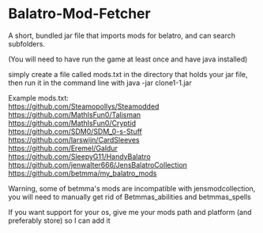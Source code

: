 # Balatro-Mod-Fetcher
A short, bundled jar file that imports mods for belatro, and can search subfolders.

(You will need to have run the game at least once and have java installed)

simply create a file called mods.txt in the directory that holds your jar file, then run it in the command line with java -jar clone1-1.jar

Example mods.txt: <br>
https://github.com/Steamopollys/Steamodded <br>
https://github.com/MathIsFun0/Talisman <br>
https://github.com/MathIsFun0/Cryptid <br>
https://github.com/SDM0/SDM_0-s-Stuff <br>
https://github.com/larswijn/CardSleeves <br>
https://github.com/Eremel/Galdur <br>
https://github.com/SleepyG11/HandyBalatro <br>
https://github.com/jenwalter666/JensBalatroCollection <br>
https://github.com/betmma/my_balatro_mods

Warning, some of betmma's mods are incompatible with jensmodcollection, you will need to manually get rid of Betmmas_abilities and betmmas_spells

If you want support for your os, give me your mods path and platform (and preferably store) so I can add it
